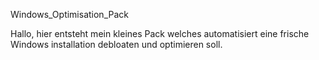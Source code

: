 Windows_Optimisation_Pack

Hallo, hier entsteht mein kleines Pack welches automatisiert eine frische Windows installation debloaten und optimieren soll.
